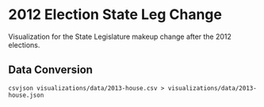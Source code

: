 # 2012 Election State Leg Change

Visualization for the State Legislature makeup change after the 2012 elections.

## Data Conversion

    csvjson visualizations/data/2013-house.csv > visualizations/data/2013-house.json